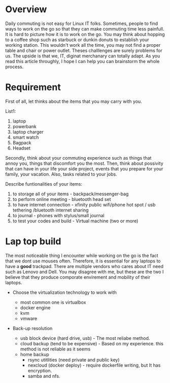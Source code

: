 # Overview

Daily commuting is not easy for Linux IT folks. Sometimes, people to find ways to work on the go so that they can make commuting time less painfull. It is hard to picture how it is to work on the go. You may think about hopping to a coffee shop such as starbuck or dunkin donuts to establish your working station. This wouldn't work all the time, you may not find a proper table and chair or power outlet. Theses challlenges are surely problems for us. The upside is that we, IT, diginat merchanary can totally adapt. As you read this article throughly, I hope I can help you can brainstorm the whole process. 

# Requirement #

First of all, let thinks about the items that you may carry with you.

List1:

1. laptop
2. powerbank
3. laptop charger
4. smart watch 
5. Bagpack
6. Headset

Secondly, think about your commuting experience such as things that annoy you, things that discomfort you the most. Then, think about possivity that can have in your life your side project, events that you prepare for your family, your vacation. Also, tasks related to your jobs. 

Describe funtionalities of your items:

1. to storage all of your items - backpack/messenger-bag
2. to perform online meeting - bluetooth head set
3. to have internet connection -  xfinity public wifi/phone hot spot / usb tethering  /bluetooth internet sharing
4. to journal - phones with stylus/small journal
5. to test your codes and build - Virtual machine (two or more)

# Lap top build # 
The most noticeable thing I encounter while working on the go is the fact that we dont use mouses often. Therefore, it is essential for any laptops to have a **good** trackpad. There are multiple vendors who cares about IT need such as Lenovo and Dell. You may disagree with me, but these are the two I believe that they produce comporate envirement and mobility of their laptops. 

- Choose the virtualization technology to work with
	- most common one is virtualbox
	- docker engine
	- kvm 
	- vmware
	
- Back-up resolution
	- usb block device (hard drive, usb) - The most reliabe method.
	- cloud backup (tend to be expensive) - Based on my experience. this method is not reliable as it seems
	- home backup 
		- rsync utitlities (need private and public key)
		- nexcloud (docker deploy) - require dockerfile writing, but It has encryption.
		- samba and nfs.
	
 
